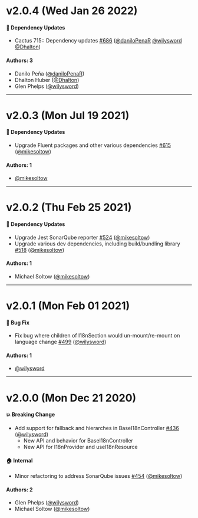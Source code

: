 # v2.0.4 (Wed Jan 26 2022)

#### 🔩 Dependency Updates

- Cactus 715:: Dependency updates [#686](https://github.com/repaygithub/cactus/pull/686) ([@daniloPenaR](https://github.com/daniloPenaR) [@wilysword](https://github.com/wilysword) [@Dhalton](https://github.com/Dhalton))

#### Authors: 3

- Danilo Peña ([@daniloPenaR](https://github.com/daniloPenaR))
- Dhalton Huber ([@Dhalton](https://github.com/Dhalton))
- Glen Phelps ([@wilysword](https://github.com/wilysword))

---

# v2.0.3 (Mon Jul 19 2021)

#### 🔩 Dependency Updates

- Upgrade Fluent packages and other various dependencies [#615](https://github.com/repaygithub/cactus/pull/615) ([@mikesoltow](https://github.com/mikesoltow))

#### Authors: 1

- [@mikesoltow](https://github.com/mikesoltow)

---

# v2.0.2 (Thu Feb 25 2021)

#### 🔩 Dependency Updates

- Upgrade Jest SonarQube reporter [#524](https://github.com/repaygithub/cactus/pull/524) ([@mikesoltow](https://github.com/mikesoltow))
- Upgrade various dev dependencies, including build/bundling library [#518](https://github.com/repaygithub/cactus/pull/518) ([@mikesoltow](https://github.com/mikesoltow))

#### Authors: 1

- Michael Soltow ([@mikesoltow](https://github.com/mikesoltow))

---

# v2.0.1 (Mon Feb 01 2021)

#### 🐛 Bug Fix

- Fix bug where children of I18nSection would un-mount/re-mount on language change [#499](https://github.com/repaygithub/cactus/pull/499) ([@wilysword](https://github.com/wilysword))

#### Authors: 1

- [@wilysword](https://github.com/wilysword)

---

# v2.0.0 (Mon Dec 21 2020)

#### 💥 Breaking Change

- Add support for fallback and hierarches in BaseI18nController [#436](https://github.com/repaygithub/cactus/pull/436) ([@wilysword](https://github.com/wilysword))
  - New API and behavior for BaseI18nController
  - New API for I18nProvider and useI18nResource

#### 🏠 Internal

- Minor refactoring to address SonarQube issues [#454](https://github.com/repaygithub/cactus/pull/454) ([@mikesoltow](https://github.com/mikesoltow))

#### Authors: 2

- Glen Phelps ([@wilysword](https://github.com/wilysword))
- Michael Soltow ([@mikesoltow](https://github.com/mikesoltow))
